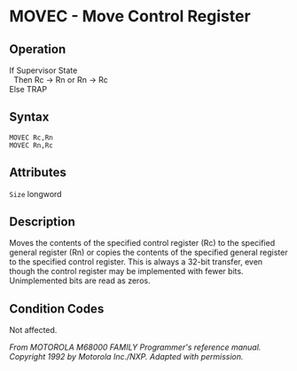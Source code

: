 # MOVEC - Move Control Register

## Operation
If Supervisor State<br/>
&nbsp;&nbsp;Then Rc → Rn or Rn → Rc<br/>
Else TRAP

## Syntax 
```assembly
MOVEC Rc,Rn
MOVEC Rn,Rc
```

## Attributes
`Size` longword

## Description
Moves the contents of the specified control register (Rc) to the specified general register (Rn) or copies the contents
of the specified general register to the specified control register. This is always a 32-bit transfer, even though the
control register may be implemented with fewer bits. Unimplemented bits are read as zeros.

## Condition Codes

Not affected.

*From MOTOROLA M68000 FAMILY Programmer's reference manual. Copyright 1992 by Motorola Inc./NXP. Adapted with permission.*